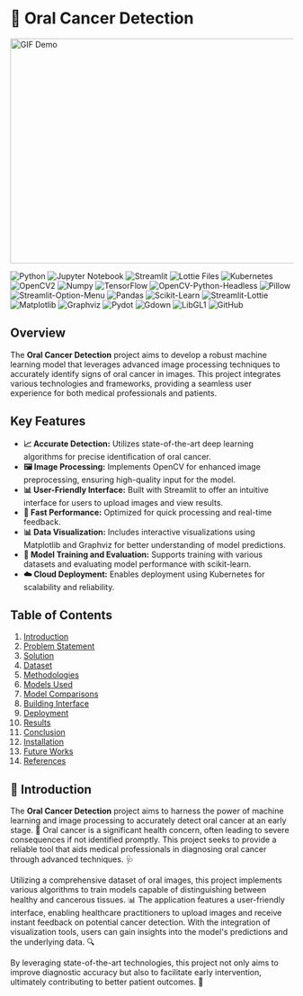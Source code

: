 # 🦷 Oral Cancer Detection


<img src="./assets/lottie.gif" width="600" height="400" alt="GIF Demo">

![Python](https://img.shields.io/badge/Python-3.x-blue.svg)
![Jupyter Notebook](https://img.shields.io/badge/Jupyter_Notebook-Enabled-orange.svg)
![Streamlit](https://img.shields.io/badge/Streamlit-Enabled-red.svg)
![Lottie Files](https://img.shields.io/badge/Lottie_Files-Enabled-brightgreen.svg)
![Kubernetes](https://img.shields.io/badge/Kubernetes-Enabled-blue.svg)
![OpenCV2](https://img.shields.io/badge/OpenCV2-Enabled-green.svg)
![Numpy](https://img.shields.io/badge/Numpy-Enabled-yellow.svg)
![TensorFlow](https://img.shields.io/badge/TensorFlow-2.x-orange.svg)
![OpenCV-Python-Headless](https://img.shields.io/badge/OpenCV--Python--Headless-Enabled-blue.svg)
![Pillow](https://img.shields.io/badge/Pillow-Enabled-purple.svg)
![Streamlit-Option-Menu](https://img.shields.io/badge/Streamlit--Option--Menu-Enabled-red.svg)
![Pandas](https://img.shields.io/badge/Pandas-Enabled-darkblue.svg)
![Scikit-Learn](https://img.shields.io/badge/Scikit--Learn-Enabled-lightblue.svg)
![Streamlit-Lottie](https://img.shields.io/badge/Streamlit--Lottie-Enabled-pink.svg)
![Matplotlib](https://img.shields.io/badge/Matplotlib-Enabled-green.svg)
![Graphviz](https://img.shields.io/badge/Graphviz-v0.20.3-lightgray.svg)
![Pydot](https://img.shields.io/badge/Pydot-Enabled-blue.svg)
![Gdown](https://img.shields.io/badge/Gdown-5.2.0-orange.svg)
![LibGL1](https://img.shields.io/badge/LibGL1-Enabled-darkgreen.svg)
![GitHub](https://img.shields.io/badge/GitHub-Enabled-black.svg)


## Overview

The **Oral Cancer Detection** project aims to develop a robust machine learning model that leverages advanced image processing techniques to accurately identify signs of oral cancer in images. This project integrates various technologies and frameworks, providing a seamless user experience for both medical professionals and patients.

## Key Features

- **📈 Accurate Detection:** Utilizes state-of-the-art deep learning algorithms for precise identification of oral cancer.
- **🖼️ Image Processing:** Implements OpenCV for enhanced image preprocessing, ensuring high-quality input for the model.
- **📊 User-Friendly Interface:** Built with Streamlit to offer an intuitive interface for users to upload images and view results.
- **🚀 Fast Performance:** Optimized for quick processing and real-time feedback.
- **📊 Data Visualization:** Includes interactive visualizations using Matplotlib and Graphviz for better understanding of model predictions.
- **🔄 Model Training and Evaluation:** Supports training with various datasets and evaluating model performance with scikit-learn.
- **☁️ Cloud Deployment:** Enables deployment using Kubernetes for scalability and reliability.

## Table of Contents
1. [Introduction](#introduction)
2. [Problem Statement](#problem-statement)
3. [Solution](#solution)
4. [Dataset](#dataset)
5. [Methodologies](#methodologies)
6. [Models Used](#models-used)
7. [Model Comparisons](#model-comparisons)
8. [Building Interface](#building-interface)
9. [Deployment](#deployment)
10. [Results](#results)
11. [Conclusion](#conclusion)
12. [Installation](#installation)
13. [Future Works](#future-works)
14. [References](#references)


## 🌟 Introduction

The **Oral Cancer Detection** project aims to harness the power of machine learning and image processing to accurately detect oral cancer at an early stage. 🦷 Oral cancer is a significant health concern, often leading to severe consequences if not identified promptly. This project seeks to provide a reliable tool that aids medical professionals in diagnosing oral cancer through advanced techniques. 🩺

Utilizing a comprehensive dataset of oral images, this project implements various algorithms to train models capable of distinguishing between healthy and cancerous tissues. 📊 The application features a user-friendly interface, enabling healthcare practitioners to upload images and receive instant feedback on potential cancer detection. With the integration of visualization tools, users can gain insights into the model's predictions and the underlying data. 🔍

By leveraging state-of-the-art technologies, this project not only aims to improve diagnostic accuracy but also to facilitate early intervention, ultimately contributing to better patient outcomes. 🌈
